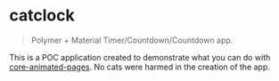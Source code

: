 catclock
========

> Polymer + Material Timer/Countdown/Countdown app.

This is a POC application created to demonstrate what you can do with 
[core-animated-pages](https://github.com/Polymer/core-animated-pages). No cats were harmed in the creation of the app.
